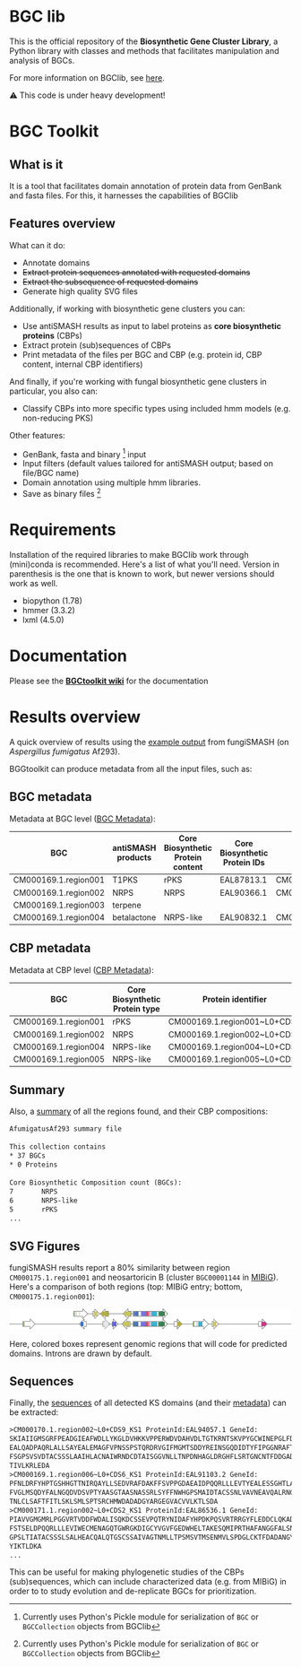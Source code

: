 # BGC lib

This is the official repository of the **Biosynthetic Gene Cluster Library**, a Python library with classes and methods that facilitates manipulation and analysis of BGCs.

For more information on BGClib, see [here](./BGClib/Readme.md).

:warning: This code is under heavy development!

# BGC Toolkit

## What is it

It is a tool that facilitates domain annotation of protein data from GenBank and fasta files. For this, it harnesses the capabilities of BGClib

## Features overview

What can it do:

* Annotate domains
* ~~Extract protein sequences annotated with requested domains~~
* ~~Extract the subsequence of requested domains~~
* Generate high quality SVG files

Additionally, if working with biosynthetic gene clusters you can:

* Use antiSMASH results as input to label proteins as **core biosynthetic proteins** (CBPs)
* Extract protein (sub)sequences of CBPs
* Print metadata of the files per BGC and CBP (e.g. protein id, CBP content, internal CBP identifiers)
        
And finally, if you're working with fungal biosynthetic gene clusters in particular, you also can:

* Classify CBPs into more specific types using included hmm models (e.g. non-reducing PKS)

Other features:

* GenBank, fasta and binary [^1] input 
* Input filters (default values tailored for antiSMASH output; based on file/BGC name)
* Domain annotation using multiple hmm libraries.
* Save as binary files [^1]

[^1]: Currently uses Python's Pickle module for serialization of `BGC` or `BGCCollection` objects from BGClib

# Requirements

Installation of the required libraries to make BGClib work through (mini)conda is recommended. Here's a list of what you'll need. Version in parenthesis is the one that is known to work, but newer versions should work as well.

* biopython (1.78)
* hmmer (3.3.2)
* lxml (4.5.0)

# Documentation

Please see the **[BGCtoolkit wiki](https://github.com/jorgecnavarrom/BGClib/wiki)** for the documentation

# Results overview

A quick overview of results using the [example output](https://fungismash.secondarymetabolites.org/upload/fungal-example/index.html) from fungiSMASH (on _Aspergillus fumigatus_ Af293).

BGGtoolkit can produce metadata from all the input files, such as:

## BGC metadata

Metadata at BGC level ([BGC Metadata](examples/AfumigatusAf293.metadata.BGCs.tsv)):

| BGC | antiSMASH products | Core Biosynthetic Protein content | Core Biosynthetic Protein IDs | Core Biosynthetic Protein Identifiers | Metabolites |
| --- | ------------------ | --------------------------------- | ----------------------------- | ------------------------------------- | ----------- |
| CM000169.1.region001 | T1PKS | rPKS | EAL87813.1 | CM000169.1.region001~L0+CDS7 |
| CM000169.1.region002 | NRPS | NRPS | EAL90366.1 | CM000169.1.region002~L0+CDS8 |
| CM000169.1.region003 | terpene |  |  |  |
| CM000169.1.region004 | betalactone | NRPS-like | EAL90832.1 | CM000169.1.region004~L0+CDS5 |


## CBP metadata

Metadata at CBP level ([CBP Metadata](examples/AfumigatusAf293.metadata.CBPs.tsv)):

| BGC | Core Biosynthetic Protein type | Protein identifier | Protein Id | Gene Id | Domain architecture |
| --- | ------------------------------ | ------------------ | ---------- | ------- | ------------------- |
| CM000169.1.region001 | rPKS | CM000169.1.region001~L0+CDS7 | EAL87813.1 | | `KS | KS_C | KS_Ce | AT | DH | CMeT | KR | T/ACP >` |
|CM000169.1.region002 |NRPS | CM000169.1.region002~L0+CDS8 | EAL90366.1 | | `A | T/ACP | C | C | A | C | A | T/ACP | C | A | T/ACP | C | C | T/ACP | C | T/ACP >` |
| CM000169.1.region004 | NRPS-like | CM000169.1.region004~L0+CDS5 | EAL90832.1 | | `DMAP_binding | A | A >` |
| CM000169.1.region005 | NRPS-like | CM000169.1.region005~L0+CDS9 | EAL91049.1 | | `A | A_C >` |

## Summary

Also, a [summary](examples/AfumigatusAf293.metadata.summary.txt) of all the regions found, and their CBP compositions:

```
AfumigatusAf293 summary file

This collection contains
* 37 BGCs
* 0 Proteins

Core Biosynthetic Composition count (BGCs):
7       NRPS
6       NRPS-like
5       rPKS
...
```

## SVG Figures

fungiSMASH results report a 80% similarity between region `CM000175.1.region001` and neosartoricin B (cluster `BGC00001144` in [MIBiG](https://mibig.secondarymetabolites.org/repository/BGC0001144/index.html#r1c1)). Here's a comparison of both regions (top: MIBiG entry; bottom, `CM000175.1.region001`):

![neosartoricin](examples/neosartoricin_gcf.svg)

Here, colored boxes represent genomic regions that will code for predicted domains. Introns are drawn by default.

## Sequences

Finally, the [sequences](examples/all_KS_domains.fasta) of all detected KS domains (and their [metadata](examples/all_KS_domains.fasta.metadata.tsv)) can be extracted:

```
>CM000170.1.region002~L0+CDS9_KS1 ProteinId:EAL94057.1 GeneId:
SKIAIIGMSGRFPEADGIEAFWDLLYKGLDVHKKVPPERWDVDAHVDLTGTKRNTSKVPYGCWINEPGLFDARFFNMSPR
EALQADPAQRLALLSAYEALEMAGFVPNSSPSTQRDRVGIFMGMTSDDYREINSGQDIDTYFIPGGNRAFTPGRINYYFK
FSGPSVSVDTACSSSLAAIHLACNAIWRNDCDTAISGGVNLLTNPDNHAGLDRGHFLSRTGNCNTFDDGADGYCRADGVG
TIVLKRLEDA
>CM000169.1.region006~L0+CDS6_KS1 ProteinId:EAL91103.2 GeneId:
PFNLDRFYHPTGSHHGTTNIRQAYLLSEDVRAFDAKFFSVPPGDAEAIDPQQRLLLEVTYEALESSGHTLADLSNSNTGA
FVGLMSQDYFALNGQDVDSVPTYAASGTAASNASSRLSYFFNWHGPSMAIDTACSSNLVAVNEAVQALRNGTSRVAVACG
TNLCLSAFTFITLSKLSMLSPTSRCHMWDADADGYARGEGVACVVLKTLSDA
>CM000171.1.region002~L0+CDS2_KS1 ProteinId:EAL86536.1 GeneId:
PIAVVGMGMRLPGGVRTVDDFWDALISQKDCSSEVPQTRYNIDAFYHPDKPQSVRTRRGYFLEDDCLQKADTNFLQWIPG
FSTSELDPQQRLLLEVIWECMENAGQTGWRGKDIGCYVGVFGEDWHELTAKESQMIPRTHAFANGGFALSNRVSFEFDLK
GPSLTIATACSSSLSALHEACQALQTGSCSSAIVAGTNMLLTPSMSVTMSENMVLSPDGLCKTFDADANGYARGEAVNAV
YIKTLDKA
...
```

This can be useful for making phylogenetic studies of the CBPs (sub)sequences, which can include characterized data (e.g. from MIBiG) in order to to study evolution and de-replicate BGCs for prioritization.

